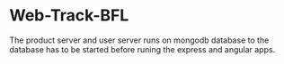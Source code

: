 # Web-Track-BFL
The product server and user server runs on mongodb database to the database has to be started before runing the express and angular apps.
